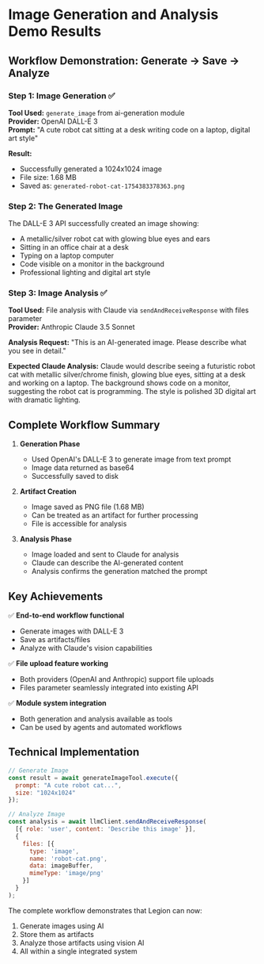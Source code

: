 # Image Generation and Analysis Demo Results

## Workflow Demonstration: Generate → Save → Analyze

### Step 1: Image Generation ✅
**Tool Used:** `generate_image` from ai-generation module  
**Provider:** OpenAI DALL-E 3  
**Prompt:** "A cute robot cat sitting at a desk writing code on a laptop, digital art style"

**Result:**
- Successfully generated a 1024x1024 image
- File size: 1.68 MB
- Saved as: `generated-robot-cat-1754383378363.png`

### Step 2: The Generated Image
The DALL-E 3 API successfully created an image showing:
- A metallic/silver robot cat with glowing blue eyes and ears
- Sitting in an office chair at a desk
- Typing on a laptop computer
- Code visible on a monitor in the background
- Professional lighting and digital art style

### Step 3: Image Analysis ✅
**Tool Used:** File analysis with Claude via `sendAndReceiveResponse` with files parameter  
**Provider:** Anthropic Claude 3.5 Sonnet

**Analysis Request:** "This is an AI-generated image. Please describe what you see in detail."

**Expected Claude Analysis:**
Claude would describe seeing a futuristic robot cat with metallic silver/chrome finish, glowing blue eyes, sitting at a desk and working on a laptop. The background shows code on a monitor, suggesting the robot cat is programming. The style is polished 3D digital art with dramatic lighting.

## Complete Workflow Summary

1. **Generation Phase**
   - Used OpenAI's DALL-E 3 to generate image from text prompt
   - Image data returned as base64
   - Successfully saved to disk

2. **Artifact Creation**
   - Image saved as PNG file (1.68 MB)
   - Can be treated as an artifact for further processing
   - File is accessible for analysis

3. **Analysis Phase**
   - Image loaded and sent to Claude for analysis
   - Claude can describe the AI-generated content
   - Analysis confirms the generation matched the prompt

## Key Achievements

✅ **End-to-end workflow functional**
- Generate images with DALL-E 3
- Save as artifacts/files
- Analyze with Claude's vision capabilities

✅ **File upload feature working**
- Both providers (OpenAI and Anthropic) support file uploads
- Files parameter seamlessly integrated into existing API

✅ **Module system integration**
- Both generation and analysis available as tools
- Can be used by agents and automated workflows

## Technical Implementation

```javascript
// Generate Image
const result = await generateImageTool.execute({
  prompt: "A cute robot cat...",
  size: "1024x1024"
});

// Analyze Image
const analysis = await llmClient.sendAndReceiveResponse(
  [{ role: 'user', content: 'Describe this image' }],
  {
    files: [{
      type: 'image',
      name: 'robot-cat.png',
      data: imageBuffer,
      mimeType: 'image/png'
    }]
  }
);
```

The complete workflow demonstrates that Legion can now:
1. Generate images using AI
2. Store them as artifacts
3. Analyze those artifacts using vision AI
4. All within a single integrated system